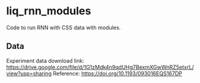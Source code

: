 # liq_rnn_modules
Code to run RNN with CSS data with modules.
## Data
Experiment data download link: https://drive.google.com/file/d/1G1zMdk4n9qdUHg7BexmXGwWnRZ5etxrL/view?usp=sharing Reference: https://doi.org/10.1193/093016EQS167DP
